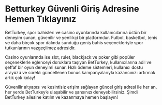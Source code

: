 # Betturkey Güvenli Giriş Adresine Hemen Tıklayınız
BetTurkey, spor bahisleri ve casino oyunlarında kullanıcılarına üstün bir deneyim sunan, güvenilir ve yenilikçi bir platformdur. Futbol, basketbol, tenis ve daha birçok spor dalında sunduğu geniş bahis seçenekleriyle spor tutkunlarının vazgeçilmez adresidir.

Casino oyunlarında ise slot, rulet, blackjack ve poker gibi popüler seçeneklerle eğlenceyi doruklara taşıyan BetTurkey, kullanıcılarına adil ve şeffaf bir oyun deneyimi sunar. Hızlı ödeme sistemleri, kullanıcı dostu arayüzü ve sürekli güncellenen bonus kampanyalarıyla kazancınızı artırmak artık çok kolay!

Güvenilir altyapısı ve kesintisiz erişim sağlayan güncel giriş adresi ile her an, her yerde BetTurkey’e ulaşabilir ve şansınızı deneyebilirsiniz. Şimdi BetTurkey ailesine katılın ve kazanmaya hemen başlayın!
